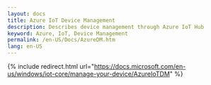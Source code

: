 ```yaml
---
layout: docs
title: Azure IoT Device Management
description: Describes device management through Azure IoT Hub 
keyword: Azure, IoT, Device Management
permalink: /en-US/Docs/AzureDM.htm
lang: en-US
---
```

{% include redirect.html url="https://docs.microsoft.com/en-us/windows/iot-core/manage-your-device/AzureIoTDM" %}
